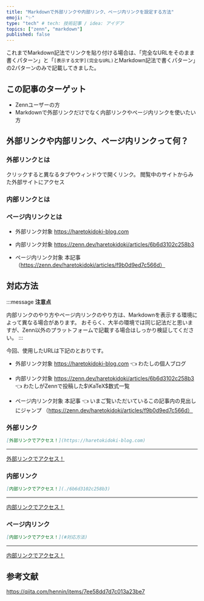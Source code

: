 ```yaml
---
title: "Markdownで外部リンクや内部リンク、ページ内リンクを設定する方法"
emoji: "✨"
type: "tech" # tech: 技術記事 / idea: アイデア
topics: ["zenn", "markdown"]
published: false
---
```


これまでMarkdown記法でリンクを貼り付ける場合は、「完全なURLをそのまま書くパターン」と「`[表示する文字](完全なURL)`とMarkdown記法で書くパターン」の2パターンのみで記載してきました。



## この記事のターゲット

- Zennユーザーの方
- Markdownで外部リンクだけでなく内部リンクやページ内リンクを使いたい方

## 外部リンクや内部リンク、ページ内リンクって何？

### 外部リンクとは

クリックすると異なるタブやウィンドウで開くリンク。
閲覧中のサイトからみた外部サイトにアクセス

### 内部リンクとは

### ページ内リンクとは

- 外部リンク対象
    https://haretokidoki-blog.com

- 内部リンク対象
    https://zenn.dev/haretokidoki/articles/6b6d3102c258b3

- ページ内リンク対象
    本記事
    （https://zenn.dev/haretokidoki/articles/f9b0d9ed7c566d）


## 対応方法

:::message
**注意点**

内部リンクのやり方やページ内リンクのやり方は、Markdownを表示する環境によって異なる場合があります。
おそらく、大半の環境では同じ記法だと思いますが、Zenn以外のプラットフォームで記載する場合はしっかり検証してください。
:::

今回、使用したURLは下記のとおりです。

- 外部リンク対象
    https://haretokidoki-blog.com 👈 わたしの個人ブログ

- 内部リンク対象
    https://zenn.dev/haretokidoki/articles/6b6d3102c258b3 👈 わたしがZennで投稿した$\KaTeX$数式一覧

- ページ内リンク対象
    本記事 👈 いまご覧いただいているこの記事内の見出しにジャンプ
    （https://zenn.dev/haretokidoki/articles/f9b0d9ed7c566d）

### 外部リンク

```markdown
[外部リンクでアクセス！](https://haretokidoki-blog.com)
```

---

[外部リンクでアクセス！](https://haretokidoki-blog.com)

### 内部リンク

```markdown
[内部リンクでアクセス！](./6b6d3102c258b3)
```

---

[内部リンクでアクセス！](./6b6d3102c258b3)

### ページ内リンク

```markdown
[内部リンクでアクセス！](#対応方法)
```

---

[内部リンクでアクセス！](#対応方法)

## 参考文献

https://qiita.com/hennin/items/7ee58dd7d7c013a23be7